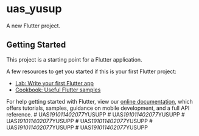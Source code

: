 # uas_yusup

A new Flutter project.

## Getting Started

This project is a starting point for a Flutter application.

A few resources to get you started if this is your first Flutter project:

- [Lab: Write your first Flutter app](https://flutter.dev/docs/get-started/codelab)
- [Cookbook: Useful Flutter samples](https://flutter.dev/docs/cookbook)

For help getting started with Flutter, view our
[online documentation](https://flutter.dev/docs), which offers tutorials,
samples, guidance on mobile development, and a full API reference.
#   U A S _ 1 9 1 0 1 1 4 0 2 0 7 7 _ Y U S U P P  
 #   U A S _ 1 9 1 0 1 1 4 0 2 0 7 7 _ Y U S U P P  
 #   U A S _ 1 9 1 0 1 1 4 0 2 0 7 7 _ Y U S U P P  
 #   U A S _ 1 9 1 0 1 1 4 0 2 0 7 7 _ Y U S U P P  
 #   U A S _ 1 9 1 0 1 1 4 0 2 0 7 7 _ Y U S U P P  
 #   U A S _ 1 9 1 0 1 1 4 0 2 0 7 7 _ Y U S U P P  
 